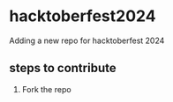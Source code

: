 # hacktoberfest2024

Adding a new repo for hacktoberfest 2024

## steps to contribute

1. Fork the repo